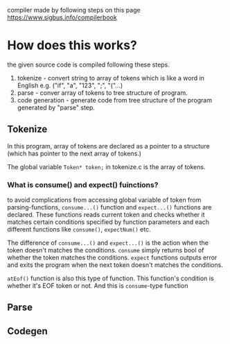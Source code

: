 compiler made by following steps on this page https://www.sigbus.info/compilerbook

# How does this works?

the given source code is compiled following these steps.

1. tokenize - convert string to array of tokens which is like a word in English e.g. ("if", "a", "123", ";", "("...)
2. parse - conver array of tokens to tree structure of program.
3. code generation - generate code from tree structure of the program generated by "parse" step.


## Tokenize

In this program, array of tokens are declared as a pointer to a structure (which has pointer to the next array of tokens.)

The global variable ```Token* token;``` in tokenize.c is the array of tokens.

### What is consume() and expect() fuinctions?

to avoid complications from accessing global variable of token from parsing-functions, ```consume...()``` function and ```expect...()``` functions are declared.
These functions reads current token and checks whether it matches certain conditions specified by function parameters and each different functions like ```consume()```, ```expectNum()``` etc.

The difference of ```consume...()``` and ```expect...()``` is the action when the token doesn't matches the conditions.
```consume``` simply returns bool of whether the token matches the conditions.
```expect``` functions outputs error and exits the program when the next token doesn't matches the conditions.

```atEof()``` function is also this type of function. This function's condition is whether it's EOF token or not. And this is ```consume```-type function

## Parse

## Codegen


